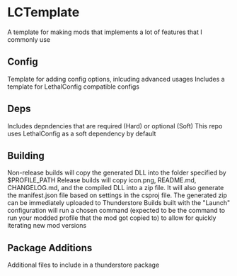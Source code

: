# LCTemplate
A template for making mods that implements a lot of features that I commonly use

## Config
Template for adding config options, inlcuding advanced usages
Includes a template for LethalConfig compatible configs

## Deps
Includes depndencies that are required (Hard) or optional (Soft)
This repo uses LethalConfig as a soft dependency by default

## Building
Non-release builds will copy the generated DLL into the folder specified by $PROFILE\_PATH
Release builds will copy icon.png, README.md, CHANGELOG.md, and the compiled DLL into a zip file. It will also generate the manifest.json file based on settings in the csproj file. The generated zip can be immediately uploaded to Thunderstore
Builds built with the "Launch" configuration will run a chosen command (expected to be the command to run your modded profile that the mod got copied to) to allow for quickly iterating new mod versions

## Package Additions
Additional files to include in a thunderstore package
